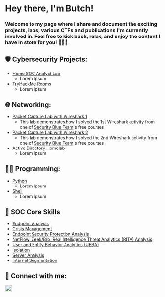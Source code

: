 <h1>Hey there, I'm Butch!</h1>

<h3>Welcome to my page where I share and document the exciting projects, labs, various CTFs and publications I'm currently involved in. Feel free to kick back, relax, and enjoy the content I have in store for you! 🚀🚀🚀</h3>

<h2>🛡️ Cybersecurity Projects:</h2>

- [Home SOC Analyst Lab](_blank)
  - Lorem Ipsum
- [TryHackMe Rooms](https://github.com/ButchBytes-sec/TryHackMe)
  - Lorem Ipsum
 
<h2>🌐 Networking:</h2>
 
- [Packet Capture Lab with Wireshark 1](https://github.com/ButchBytes-sec/ButchBytes-sec/blob/main/Networking/Wireshark/Wireshark%20Security%20Blue%20Team%20Activity%201.md)
  - This lab demonstrates how I solved the 1st Wireshark activity from one of [Security Blue Team](https://www.securityblue.team/)'s free courses
- [Packet Capture Lab with Wireshark 2](https://github.com/ButchBytes-sec/ButchBytes-sec/blob/main/Networking/Wireshark/Wireshark%20Security%20Blue%20Team%20Activity%202.md)
  - This lab demonstrates how I solved the 2nd Wireshark activity from one of [Security Blue Team](https://www.securityblue.team/)'s free courses
- [Active Directory Homelab](_blank)
  - Lorem Ipsum

<h2>👨‍💻 Programming:</h2>

- [Python](_blank)
  - Lorem Ipsum
- [Shell](_blank)
  - Lorem Ipsum


<h2>🎯 SOC Core Skills</h2>

- [Endpoint Analysis](https://www.youtube.com/watch?v=Lhol4rZo_ts)
- [Crisis Management](https://www.youtube.com/watch?v=Lhol4rZo_ts)
- [Endpoint Security Protection Analysis](https://www.youtube.com/watch?v=Lhol4rZo_ts)
- [NetFlow, Zeek/Bro, Real Intelligence Threat Analytics (RITA) Analysis](https://www.youtube.com/watch?v=Lhol4rZo_ts)
- [User and Entity Behavior Analytics (UEBA)](https://www.youtube.com/watch?v=Lhol4rZo_ts)
- [Isolation](https://www.youtube.com/watch?v=Lhol4rZo_ts)
- [Server Analysis](https://www.youtube.com/watch?v=Lhol4rZo_ts)
- [Internal Segmentation](https://www.youtube.com/watch?v=Lhol4rZo_ts)

<h2> 🤳 Connect with me:</h2>


[<img align="left" alt="ButchManansala | LinkedIn" width="22px" src="https://cdn.jsdelivr.net/npm/simple-icons@v3/icons/linkedin.svg" />][linkedin]


[linkedin]: https://linkedin.com/in/butch-russel-manansala-245572104/

<!--
**joshmadakor1/joshmadakor1** is a ✨ _special_ ✨ repository because its `README.md` (this file) appears on your GitHub profile.

Here are some ideas to get you started:

- 🔭 I’m currently working on ...
- 🌱 I’m currently learning ...
- 👯 I’m looking to collaborate on ...
- 🤔 I’m looking for help with ...
- 💬 Ask me about ...
- 📫 How to reach me: ...
- 😄 Pronouns: ...
- ⚡ Fun fact: ...
-->
